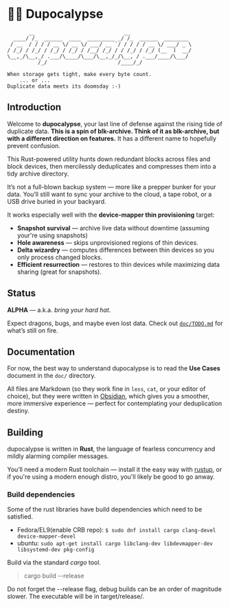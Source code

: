 
# 🧟‍♂️ Dupocalypse

```
       __                             __
  ____/ /_  ______  ____  _________ _/ /_  ______  ________
 / __  / / / / __ \/ __ \/ ___/ __ `/ / / / / __ \/ ___/ _ \
/ /_/ / /_/ / /_/ / /_/ / /__/ /_/ / / /_/ / /_/ (__  )  __/
\__,_/\__,_/ .___/\____/\___/\__,_/_/\__, / .___/____/\___/
          /_/                       /____/_/

When storage gets tight, make every byte count.
    ... or ...
Duplicate data meets its doomsday :-)
```


## Introduction

Welcome to **dupocalypse**, your last line of defense against the rising tide of duplicate data.
**This is a spin of blk-archive.  Think of it as blk-archive, but with a different direction on features.**  It has a different name to hopefully prevent confusion.

This Rust-powered utility hunts down redundant blocks across files and block devices, then mercilessly deduplicates and compresses them into a tidy archive directory.

It’s not a full-blown backup system — more like a prepper bunker for your data.
You’ll still want to sync your archive to the cloud, a tape robot, or a USB drive buried in your backyard.

It works especially well with the **device-mapper thin provisioning** target:

- **Snapshot survival** — archive live data without downtime (assuming your're using snapshots)
- **Hole awareness** — skips unprovisioned regions of thin devices.
- **Delta wizardry** — computes differences between thin devices so you only process changed blocks.
- **Efficient resurrection** — restores to thin devices while maximizing data sharing (great for snapshots).

## Status

**ALPHA** — a.k.a. *bring your hard hat*.

Expect dragons, bugs, and maybe even lost data.
Check out [`doc/TODO.md`](doc/TODO.md) for what’s still on fire.

## Documentation

For now, the best way to understand dupocalypse is to read the **Use Cases** document in the `doc/` directory.

All files are Markdown (so they work fine in `less`, `cat`, or your editor of choice),
but they were written in [Obsidian](https://obsidian.md), which gives you a smoother, more immersive experience —
perfect for contemplating your deduplication destiny.

## Building

dupocalypse is written in **Rust**, the language of fearless concurrency and mildly alarming compiler messages.

You’ll need a modern Rust toolchain — install it the easy way with [rustup](https://rustup.rs), or if
you're using a modern enough distro, you'll likely be good to go anway.

### Build dependencies
Some of the rust libraries have build dependencies which need to be satisfied.

* Fedora/EL9(enable CRB repo): `$ sudo dnf install cargo clang-devel device-mapper-devel`
* ubuntu: `sudo apt-get install cargo libclang-dev libdevmapper-dev libsystemd-dev pkg-config`

Build via the standard *cargo* tool.

> cargo build --release

Do not forget the --release flag, debug builds can be an order of
magnitude slower.  The executable will be in target/release/.

